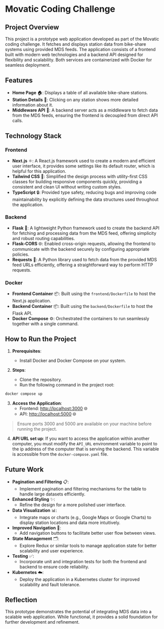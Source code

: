 # Movatic Coding Challenge

## Project Overview
This project is a prototype web application developed as part of the Movatic coding challenge. It fetches and displays station data from bike-share systems using provided MDS feeds. The application consists of a frontend built with modern web technologies and a backend API designed for flexibility and scalability. Both services are containerized with Docker for seamless deployment.

## Features
- **Home Page** 🏠: Displays a table of all available bike-share stations.
- **Station Details** 📍: Clicking on any station shows more detailed information about it.
- **Middleware API** 🔄: A backend server acts as a middleware to fetch data from the MDS feeds, ensuring the frontend is decoupled from direct API calls.

## Technology Stack

### Frontend
- **Next.js** ⚛️: A React.js framework used to create a modern and efficient user interface, it provides some settings like its default router, which is helpful for this application.
- **Tailwind CSS** 🎨: Simplified the design process with utility-first CSS classes for building responsive components quickly, providing a consistent and clean UI without writing custom styles.
- **TypeScript** 🔒: Provided type safety, reducing bugs and improving code maintainability by explicitly defining the data structures used throughout the application.

### Backend
- **Flask** 🐍: A lightweight Python framework used to create the backend API for fetching and processing data from the MDS feed, offering simplicity and robust routing capabilities.
- **Flask-CORS** 🌐: Enabled cross-origin requests, allowing the frontend to communicate with the backend securely by configuring appropriate policies.
- **Requests** 📡: A Python library used to fetch data from the provided MDS feed URLs efficiently, offering a straightforward way to perform HTTP requests.

### Docker
- **Frontend Container** 📦: Built using the `frontend/Dockerfile` to host the Next.js application.
- **Backend Container** 📦: Built using the `backend/Dockerfile` to host the Flask API.
- **Docker Compose** ⚙️: Orchestrated the containers to run seamlessly together with a single command.

## How to Run the Project
1. **Prerequisites**:
   - Install Docker and Docker Compose on your system.

2. **Steps**:
   - Clone the repository.
   - Run the following command in the project root:
  
```bash
docker compose up
```

3. **Access the Application**:
   - Frontend: [http://localhost:3000](http://localhost:3000) 🌐
   - API: [http://localhost:5000](http://localhost:5000) 🌐

> Ensure ports 3000 and 5000 are available on your machine before running the project.
4. **API URL set up**: If you want to access the application within another computer, you must modify the `API_URL` environment variable to point to the ip address of the computer that is serving the backend. This variable is accessible from the `docker-compose.yaml` file.

## Future Work
- **Pagination and Filtering** 📋:
  - Implement pagination and filtering mechanisms for the table to handle large datasets efficiently.
- **Enhanced Styling** ✨:
  - Refine the design for a more polished user interface.
- **Data Visualization** 📊:
  - Integrate maps or charts (e.g., Google Maps or Google Charts) to display station locations and data more intuitively.
- **Improved Navigation** 🧭:
  - Add navigation buttons to facilitate better user flow between views.
- **State Management** 🗂️:
  - Explore Redux or similar tools to manage application state for better scalability and user experience.
- **Testing** ✅:
  - Incorporate unit and integration tests for both the frontend and backend to ensure code reliability.
- **Kubernetes** ☁️:
  - Deploy the application in a Kubernetes cluster for improved scalability and fault tolerance.

## Reflection
This prototype demonstrates the potential of integrating MDS data into a scalable web application. While functional, it provides a solid foundation for further development and refinement.
